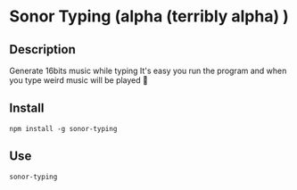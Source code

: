 # Sonor Typing (alpha (terribly alpha) )
## Description
Generate 16bits music while typing
It's easy you run the program and when you type weird music will be played 🎵

## Install

```
npm install -g sonor-typing
```

## Use

```
sonor-typing
```

